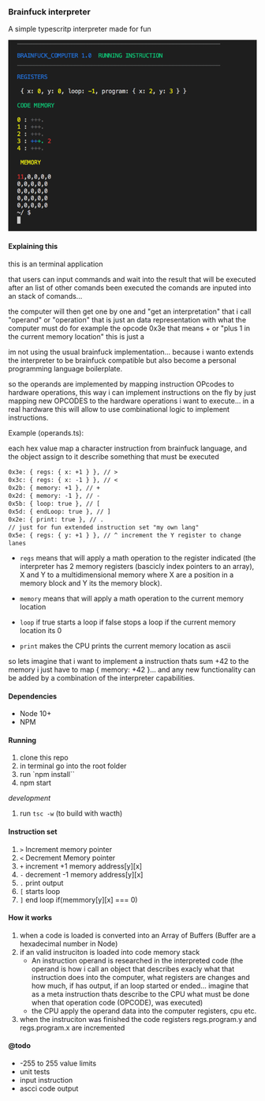 ### Brainfuck interpreter

A simple typescritp interpreter made for fun

![Running interpreter](https://github.com/edrcosta/terminal-brainfuck-interpreter/blob/master/print.png?raw=true)


#### Explaining this

this is an terminal application 

 that users can input commands and wait into the result that will be executed after an list of other comands been executed
the comands are inputed into an stack of comands... 

the computer will then get one by one and "get an interpretation" that i call "operand" or "operation" that is just an data representation with what the computer must do for example the opcode 0x3e that means + or "plus 1 in the current memory location" this is just a 



im not using the usual brainfuck implementation... because i wanto extends the interpreter to be brainfuck compatible but also become a personal programming language boilerplate.

so the operands are implemented by mapping instruction OPcodes to hardware operations, this way i can implement instructions on the fly by just mapping new OPCODES to the hardware operations i want to execute... in a real hardware this will allow to use combinational logic to implement instructions.


Example (operands.ts): 

each hex value map a character instruction from brainfuck language, and the object assign to it describe something that must be executed

```
0x3e: { regs: { x: +1 } }, // >
0x3c: { regs: { x: -1 } }, // <
0x2b: { memory: +1 }, // +
0x2d: { memory: -1 }, // -
0x5b: { loop: true }, // [
0x5d: { endLoop: true }, // ]
0x2e: { print: true }, // .
// just for fun extended instruction set "my own lang"
0x5e: { regs: { y: +1 } }, // ^ increment the Y register to change lanes
```

- `regs` means that will apply a math operation to the register indicated (the interpreter has 2 memory registers (bascicly index pointers to an array), X and Y to a multidimensional memory where X are a position in a memory block and Y its the memory block).

- `memory` means that will apply a math operation to the current memory location 
- `loop` if true starts a loop if false stops a loop if the current memory location its 0
- `print` makes the CPU prints the current memory location as ascii

so lets imagine that i want to implement a instruction thats sum +42 to the memory i just have to map { memory: +42 }... and any new functionality can be added by a combination of the interpreter capabilities.

#### Dependencies

- Node 10+
- NPM

#### Running 

1. clone this repo
2. in terminal go into the root folder
3. run `npm install``
4. npm start

*development*

1. run `tsc -w` (to build with wacth)

#### Instruction set

1. `>` Increment memory pointer 
2. `<` Decrement Memory pointer
3. `+` increment +1 memory address[y][x]
4. `-` decrement -1 memory address[y][x]
5. `.` print output 
6. `[` starts loop 
7. `]` end loop if(memmory[y][x] === 0)

#### How it works 

1. when a code is loaded is converted into an Array of Buffers (Buffer are a hexadecimal number in Node)
2. if an valid instruciton is loaded into code memory stack 
    - An instruction operand is researched in the interpreted code (the operand is how i call an object that describes exacly what that instruction does into the computer, what registers are changes and how much, if has output, if an loop started or ended... imagine that as a meta instruction thats describe to the CPU what must be done when that operation code (OPCODE), was executed)
    - the CPU apply the operand data into the computer registers, cpu etc.
3. when the instruciton was finished the code registers regs.program.y and regs.program.x are incremented 

#### @todo 

- -255 to 255 value limits 
- unit tests 
- input instruction
- ascci code output

